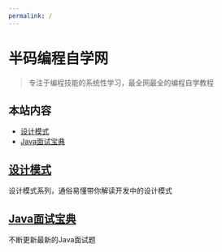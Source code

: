 ```yaml
---
permalink: /
---
```



# 半码编程自学网

> 专注于编程技能的系统性学习，最全网最全的编程自学教程


## 本站内容

- [设计模式](/设计模式)
- [Java面试宝典](/Java面试宝典)


## [设计模式](/设计模式)

设计模式系列，通俗易懂带你解读开发中的设计模式

## [Java面试宝典](/Java面试宝典)

不断更新最新的Java面试题
